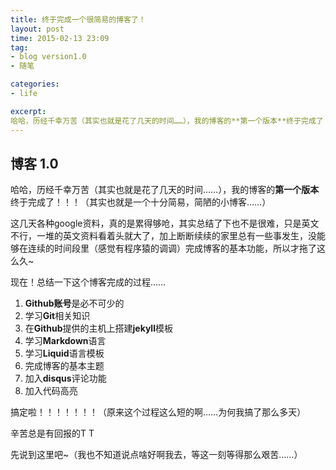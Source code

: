 ```yaml
---
title: 终于完成一个很简易的博客了！
layout: post
time: 2015-02-13 23:09
tag:
- blog version1.0
- 随笔

categories:
- life

excerpt:
哈哈，历经千幸万苦（其实也就是花了几天的时间……），我的博客的**第一个版本**终于完成了！！！（其实也就是一个十分简易，简陋的小博客……）
---
```


## 博客 1.0
哈哈，历经千幸万苦（其实也就是花了几天的时间……），我的博客的**第一个版本**终于完成了！！！（其实也就是一个十分简易，简陋的小博客……）

这几天各种google资料，真的是累得够呛，其实总结了下也不是很难，只是英文不行，一堆的英文资料看着头就大了，加上断断续续的家里总有一些事发生，没能够在连续的时间段里（感觉有程序猿的调调）完成博客的基本功能，所以才拖了这么久~

现在！总结一下这个博客完成的过程……

1. **Github账号**是必不可少的
2. 学习**Git**相关知识
3. 在**Github**提供的主机上搭建**jekyll**模板
4. 学习**Markdown**语言
5. 学习**Liquid**语言模板
6. 完成博客的基本主题
7. 加入**disqus**评论功能
8. 加入代码高亮

搞定啦！！！！！！！（原来这个过程这么短的啊……为何我搞了那么多天）

辛苦总是有回报的T T

先说到这里吧~（我也不知道说点啥好啊我去，等这一刻等得那么艰苦……）